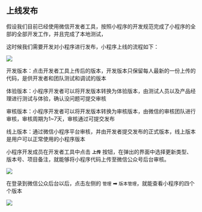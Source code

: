 ## 上线发布



假设我们目前已经使用微信开发者工具，按照小程序的开发规范完成了小程序的全部的全部开发工作，并且完成了本地测试，

这时候我们需要开发对小程序进行发布，小程序上线的流程如下：



![](http://8.131.91.46:6677/mina/base/小程序上线流程.png)



开发版本：点击开发者工具上传后的版本，开发版本只保留每人最新的一份上传的代码，是供开发者和团队测试和调试的版本

体验版本：小程序开发者可以将开发版本转换为体验版本，由测试人员以及产品经理进行测试与体验，确认没问题可提交审核

审核版本：小程序开发者可以将开发版本转换为审核版本，由微信的审核团队进行审核，审核周期为1~7天，审核通过可提交发布

线上版本：通过微信小程序平台审核，并由开发者提交发布的正式版本，线上版本是用户可以正常使用的小程序版本



小程序开发成员在开发者工具中点击 **`上传`** 按钮，在弹出的界面中选择更新类型、版本号、项目备注，就能够将小程序代码上传至微信公众号后台审核。

![](http://8.131.91.46:6677/mina/base/小程序上线.jpg)



在登录到微信公众后台以后，点击左侧的 `管理` ➡ `版本管理`，就能查看小程序的四个个版本

![](http://8.131.91.46:6677/mina/base/小程序上线步骤.jpg)




